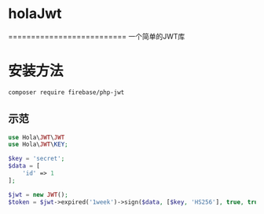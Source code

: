 # holaJwt
==========================
一个简单的JWT库

# 安装方法
```bash
composer require firebase/php-jwt
```
## 示范
```php
use Hola\JWT\JWT
use Hola\JWT\KEY;

$key = 'secret';
$data = [
    'id' => 1
];

$jwt = new JWT();
$token = $jwt->expired('1week')->sign($data, [$key, 'HS256'], true, true);
```